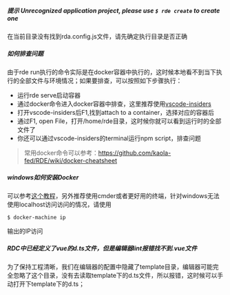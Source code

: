 
##### 提示 Unrecognized application project, please use `$ rde create` to create one
在当前目录没有找到rda.config.js文件，请先确定执行目录是否正确


##### 如何排查问题
由于rde run执行的命令实际是在docker容器中执行的，这时候本地看不到当下执行的全部文件与环境情况；如果要排查，可以按照如下步骤执行：
* 运行rde serve启动容器
* 通过docker命令进入docker容器中排查，这里推荐使用[vscode-insiders](https://code.visualstudio.com/insiders/)
* 打开vscode-insiders后F1,找到attach to a container，选择对应的容器后
* 通过F1, open File，打开/home/rde目录，这时候你就可以看到运行时的全部文件了
* 你还可以通过vscode-insiders的terminal运行npm script，排查问题

> 常用docker命令可以参考：https://github.com/kaola-fed/RDE/wiki/docker-cheatsheet

##### windows如何安装Docker
可以参考[这个教程](https://www.runoob.com/docker/windows-docker-install.html)，另外推荐使用cmder或者更好用的终端，针对windows无法使用localhost访问访问的情况，请使用
```shell
$ docker-machine ip
```
输出的IP访问

##### RDC中已经定义了vue的d.ts文件，但是编辑器lint报错找不到.vue文件
为了保持工程清晰，我们在编辑器的配置中隐藏了template目录，编辑器可能完全忽略了这个目录，没有去读取template下的d.ts文件，所以报错，这时候可以手动打开下template下的d.ts；
